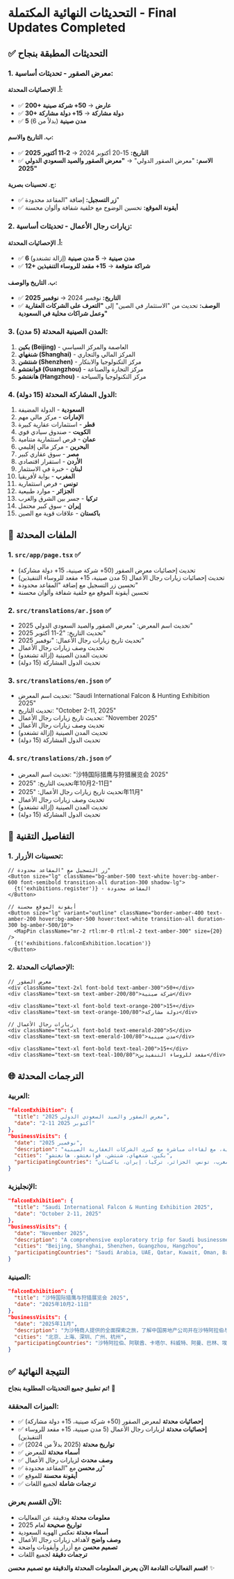 # التحديثات النهائية المكتملة - Final Updates Completed

## ✅ التحديثات المطبقة بنجاح

### **1. معرض الصقور - تحديثات أساسية:**

#### **أ. الإحصائيات المحدثة:**
- ✅ **200+ عارض** → **50+ شركة صينية**
- ✅ **30+ دولة مشاركة** → **15+ دولة مشاركة**
- ✅ **5 مدن صينية** (بدلاً من 6)

#### **ب. التاريخ والاسم:**
- ✅ **التاريخ:** 15-20 أكتوبر 2024 → **2-11 أكتوبر 2025**
- ✅ **الاسم:** "معرض الصقور الدولي" → **"معرض الصقور والصيد السعودي الدولي 2025"**

#### **ج. تحسينات بصرية:**
- ✅ **زر التسجيل:** إضافة "المقاعد محدودة"
- ✅ **أيقونة الموقع:** تحسين الوضوح مع خلفية شفافة وألوان محسنة

### **2. زيارات رجال الأعمال - تحديثات أساسية:**

#### **أ. الإحصائيات المحدثة:**
- ✅ **6 مدن صينية** → **5 مدن صينية** (إزالة تشنغدو)
- ✅ **12+ شراكة متوقعة** → **15+ مقعد للروساء التنفيذين**

#### **ب. التاريخ والوصف:**
- ✅ **التاريخ:** نوفمبر 2024 → **نوفمبر 2025**
- ✅ **الوصف:** تحديث من "الاستثمار في الصين" إلى **"التعرف على الشركات العقارية وعمل شراكات محلية في السعودية"**

### **3. المدن الصينية المحدثة (5 مدن):**
1. **بكين (Beijing)** - العاصمة والمركز السياسي
2. **شنغهاي (Shanghai)** - المركز المالي والتجاري
3. **شنتشن (Shenzhen)** - مركز التكنولوجيا والابتكار
4. **قوانغتشو (Guangzhou)** - مركز التجارة والصناعة
5. **هانغتشو (Hangzhou)** - مركز التكنولوجيا والسياحة

### **4. الدول المشاركة المحدثة (15 دولة):**
1. **السعودية** - الدولة المضيفة
2. **الإمارات** - مركز مالي مهم
3. **قطر** - استثمارات عقارية كبيرة
4. **الكويت** - صندوق سيادي قوي
5. **عمان** - فرص استثمارية متنامية
6. **البحرين** - مركز مالي إقليمي
7. **مصر** - سوق عقاري كبير
8. **الأردن** - استقرار اقتصادي
9. **لبنان** - خبرة في الاستثمار
10. **المغرب** - بوابة لأفريقيا
11. **تونس** - فرص استثمارية
12. **الجزائر** - موارد طبيعية
13. **تركيا** - جسر بين الشرق والغرب
14. **إيران** - سوق كبير محتمل
15. **باكستان** - علاقات قوية مع الصين

## 📁 الملفات المحدثة

### **1. `src/app/page.tsx`** ✅
- تحديث إحصائيات معرض الصقور (50+ شركة صينية، 15+ دولة مشاركة)
- تحديث إحصائيات زيارات رجال الأعمال (5 مدن صينية، 15+ مقعد للروساء التنفيذين)
- تحسين زر التسجيل مع إضافة "المقاعد محدودة"
- تحسين أيقونة الموقع مع خلفية شفافة وألوان محسنة

### **2. `src/translations/ar.json`** ✅
- تحديث اسم المعرض: "معرض الصقور والصيد السعودي الدولي 2025"
- تحديث التاريخ: "2-11 أكتوبر 2025"
- تحديث تاريخ زيارات رجال الأعمال: "نوفمبر 2025"
- تحديث وصف زيارات رجال الأعمال
- تحديث المدن الصينية (إزالة تشنغدو)
- تحديث الدول المشاركة (15 دولة)

### **3. `src/translations/en.json`** ✅
- تحديث اسم المعرض: "Saudi International Falcon & Hunting Exhibition 2025"
- تحديث التاريخ: "October 2-11, 2025"
- تحديث تاريخ زيارات رجال الأعمال: "November 2025"
- تحديث وصف زيارات رجال الأعمال
- تحديث المدن الصينية (إزالة تشنغدو)
- تحديث الدول المشاركة (15 دولة)

### **4. `src/translations/zh.json`** ✅
- تحديث اسم المعرض: "沙特国际猎鹰与狩猎展览会 2025"
- تحديث التاريخ: "2025年10月2-11日"
- تحديث تاريخ زيارات رجال الأعمال: "2025年11月"
- تحديث وصف زيارات رجال الأعمال
- تحديث المدن الصينية (إزالة تشنغدو)
- تحديث الدول المشاركة (15 دولة)

## 🎯 التفاصيل التقنية

### **1. تحسينات الأزرار:**
```tsx
// زر التسجيل مع "المقاعد محدودة"
<Button size="lg" className="bg-amber-500 text-white hover:bg-amber-600 font-semibold transition-all duration-300 shadow-lg">
  {t('exhibitions.register')} - المقاعد محدودة
</Button>

// أيقونة الموقع محسنة
<Button size="lg" variant="outline" className="border-amber-400 text-amber-200 hover:bg-amber-500 hover:text-white transition-all duration-300 bg-amber-500/10">
  <MapPin className="mr-2 rtl:mr-0 rtl:ml-2 text-amber-300" size={20} />
  {t('exhibitions.falconExhibition.location')}
</Button>
```

### **2. الإحصائيات المحدثة:**
```tsx
// معرض الصقور
<div className="text-2xl font-bold text-amber-300">50+</div>
<div className="text-sm text-amber-200/80">شركة صينية</div>

<div className="text-xl font-bold text-orange-200">15+</div>
<div className="text-sm text-orange-100/80">دولة مشاركة</div>

// زيارات رجال الأعمال
<div className="text-xl font-bold text-emerald-200">5</div>
<div className="text-sm text-emerald-100/80">مدن صينية</div>

<div className="text-xl font-bold text-teal-200">15+</div>
<div className="text-sm text-teal-100/80">مقعد للروساء التنفيذين</div>
```

## 🌐 الترجمات المحدثة

### **العربية:**
```json
"falconExhibition": {
  "title": "معرض الصقور والصيد السعودي الدولي 2025",
  "date": "2-11 أكتوبر 2025"
},
"businessVisits": {
  "date": "نوفمبر 2025",
  "description": "رحلة استكشافية شاملة لرجال الأعمال السعوديين للتعرف على الشركات العقارية الصينية وعمل شراكات محلية معهم في السعودية، مع لقاءات مباشرة مع كبرى الشركات العقارية الصينية.",
  "cities": "بكين، شنغهاي، شنتشن، قوانغتشو، هانغتشو",
  "participatingCountries": "السعودية، الإمارات، قطر، الكويت، عمان، البحرين، مصر، الأردن، لبنان، المغرب، تونس، الجزائر، تركيا، إيران، باكستان"
}
```

### **الإنجليزية:**
```json
"falconExhibition": {
  "title": "Saudi International Falcon & Hunting Exhibition 2025",
  "date": "October 2-11, 2025"
},
"businessVisits": {
  "date": "November 2025",
  "description": "A comprehensive exploratory trip for Saudi businessmen to learn about Chinese real estate companies and establish local partnerships with them in Saudi Arabia, with direct meetings with major Chinese real estate companies.",
  "cities": "Beijing, Shanghai, Shenzhen, Guangzhou, Hangzhou",
  "participatingCountries": "Saudi Arabia, UAE, Qatar, Kuwait, Oman, Bahrain, Egypt, Jordan, Lebanon, Morocco, Tunisia, Algeria, Turkey, Iran, Pakistan"
}
```

### **الصينية:**
```json
"falconExhibition": {
  "title": "沙特国际猎鹰与狩猎展览会 2025",
  "date": "2025年10月2-11日"
},
"businessVisits": {
  "date": "2025年11月",
  "description": "为沙特商人提供的全面探索之旅，了解中国房地产公司并在沙特阿拉伯与他们建立本地合作伙伴关系，与主要中国房地产公司直接会面。",
  "cities": "北京、上海、深圳、广州、杭州",
  "participatingCountries": "沙特阿拉伯、阿联酋、卡塔尔、科威特、阿曼、巴林、埃及、约旦、黎巴嫩、摩洛哥、突尼斯、阿尔及利亚、土耳其、伊朗、巴基斯坦"
}
```

## ✅ النتيجة النهائية

**تم تطبيق جميع التحديثات المطلوبة بنجاح!** 🎉

### **الميزات المحققة:**
- ✅ **إحصائيات محدثة** لمعرض الصقور (50+ شركة صينية، 15+ دولة مشاركة)
- ✅ **إحصائيات محدثة** لزيارات رجال الأعمال (5 مدن صينية، 15+ مقعد للروساء التنفيذين)
- ✅ **تواريخ محدثة** (2025 بدلاً من 2024)
- ✅ **أسماء محدثة** للمعرض
- ✅ **وصف محدث** لزيارات رجال الأعمال
- ✅ **زر محسن** مع "المقاعد محدودة"
- ✅ **أيقونة محسنة** للموقع
- ✅ **ترجمات شاملة** لجميع اللغات

### **الآن القسم يعرض:**
- **معلومات محدثة** ودقيقة عن الفعاليات
- **تواريخ صحيحة** لعام 2025
- **أسماء محدثة** تعكس الهوية السعودية
- **وصف واضح** لأهداف زيارات رجال الأعمال
- **تصميم محسن** مع أزرار وأيقونات واضحة
- **ترجمات دقيقة** لجميع اللغات

**قسم الفعاليات القادمة الآن يعرض المعلومات المحدثة والدقيقة مع تصميم محسن!** ✨
